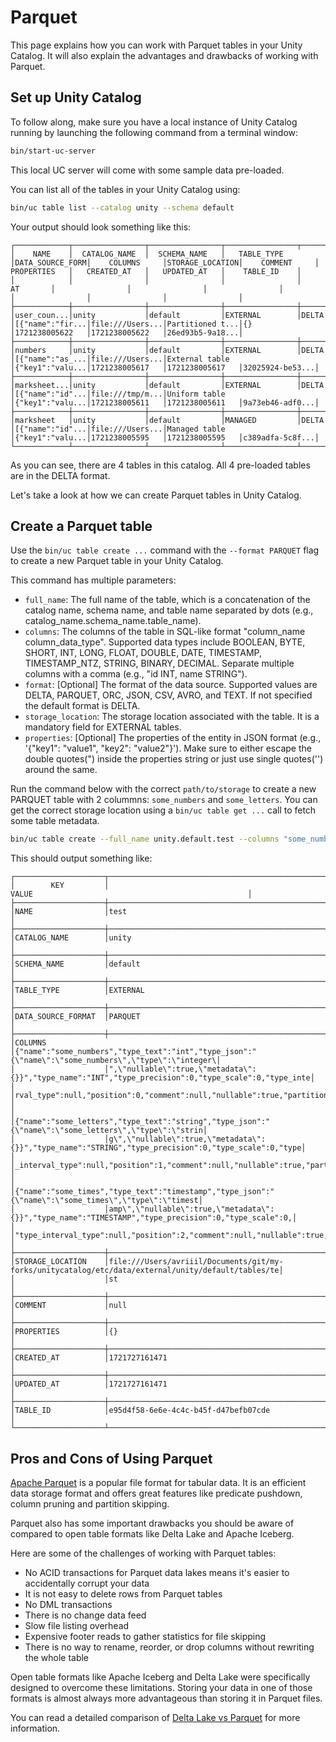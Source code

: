 # Parquet

This page explains how you can work with Parquet tables in your Unity Catalog. It will also explain the advantages and drawbacks of working with Parquet.

## Set up Unity Catalog

To follow along, make sure you have a local instance of Unity Catalog running by launching the following command from a terminal window:

```sh
bin/start-uc-server
```

This local UC server will come with some sample data pre-loaded.

You can list all of the tables in your Unity Catalog using:

```sh
bin/uc table list --catalog unity --schema default
```

Your output should look something like this:

```
┌────────────┬────────────────┬────────────────┬────────────────┬────────────────┬────────────────┬────────────────┬────────────────┬────────────────┬────────────────┬────────────────┬────────────────┐
│    NAME    │  CATALOG_NAME  │  SCHEMA_NAME   │   TABLE_TYPE   │DATA_SOURCE_FORM│    COLUMNS     │STORAGE_LOCATION│    COMMENT     │   PROPERTIES   │   CREATED_AT   │   UPDATED_AT   │    TABLE_ID    │
│            │                │                │                │       AT       │                │                │                │                │                │                │                │
├────────────┼────────────────┼────────────────┼────────────────┼────────────────┼────────────────┼────────────────┼────────────────┼────────────────┼────────────────┼────────────────┼────────────────┤
│user_coun...│unity           │default         │EXTERNAL        │DELTA           │[{"name":"fir...│file:///Users...│Partitioned t...│{}              │1721238005622   │1721238005622   │26ed93b5-9a18...│
├────────────┼────────────────┼────────────────┼────────────────┼────────────────┼────────────────┼────────────────┼────────────────┼────────────────┼────────────────┼────────────────┼────────────────┤
│numbers     │unity           │default         │EXTERNAL        │DELTA           │[{"name":"as_...│file:///Users...│External table  │{"key1":"valu...│1721238005617   │1721238005617   │32025924-be53...│
├────────────┼────────────────┼────────────────┼────────────────┼────────────────┼────────────────┼────────────────┼────────────────┼────────────────┼────────────────┼────────────────┼────────────────┤
│marksheet...│unity           │default         │EXTERNAL        │DELTA           │[{"name":"id"...│file:///tmp/m...│Uniform table   │{"key1":"valu...│1721238005611   │1721238005611   │9a73eb46-adf0...│
├────────────┼────────────────┼────────────────┼────────────────┼────────────────┼────────────────┼────────────────┼────────────────┼────────────────┼────────────────┼────────────────┼────────────────┤
│marksheet   │unity           │default         │MANAGED         │DELTA           │[{"name":"id"...│file:///Users...│Managed table   │{"key1":"valu...│1721238005595   │1721238005595   │c389adfa-5c8f...│
└────────────┴────────────────┴────────────────┴────────────────┴────────────────┴────────────────┴────────────────┴────────────────┴────────────────┴────────────────┴────────────────┴────────────────┘
```

As you can see, there are 4 tables in this catalog. All 4 pre-loaded tables are in the DELTA format.

Let's take a look at how we can create Parquet tables in Unity Catalog.

## Create a Parquet table

Use the `bin/uc table create ...` command with the `--format PARQUET` flag to create a new Parquet table in your Unity Catalog.

This command has multiple parameters:

- `full_name`: The full name of the table, which is a concatenation of the catalog name, schema name, and table name separated by dots (e.g., catalog_name.schema_name.table_name).
- `columns`: The columns of the table in SQL-like format "column_name column_data_type". Supported data types include BOOLEAN, BYTE, SHORT, INT, LONG, FLOAT, DOUBLE, DATE, TIMESTAMP, TIMESTAMP_NTZ, STRING, BINARY, DECIMAL. Separate multiple columns with a comma (e.g., "id INT, name STRING").
- `format`: [Optional] The format of the data source. Supported values are DELTA, PARQUET, ORC, JSON, CSV, AVRO, and TEXT. If not specified the default format is DELTA.
- `storage_location`: The storage location associated with the table. It is a mandatory field for EXTERNAL tables.
- `properties`: [Optional] The properties of the entity in JSON format (e.g., '{"key1": "value1", "key2": "value2"}'). Make sure to either escape the double quotes(\") inside the properties string or just use single quotes('') around the same.

Run the command below with the correct `path/to/storage` to create a new PARQUET table with 2 colummns: `some_numbers` and `some_letters`.
You can get the correct storage location using a `bin/uc table get ...` call to fetch some table metadata.

```sh
bin/uc table create --full_name unity.default.test --columns "some_numbers INT, some_letters STRING" --storage_location file:///Users/avriiil/Documents/git/my-forks/unitycatalog/etc/data/external/unity/default/tables/test
```

This should output something like:

```
┌────────────────────┬────────────────────────────────────────────────────────────────────────────────────────────────────┐
│        KEY         │                                               VALUE                                                │
├────────────────────┼────────────────────────────────────────────────────────────────────────────────────────────────────┤
│NAME                │test                                                                                                │
├────────────────────┼────────────────────────────────────────────────────────────────────────────────────────────────────┤
│CATALOG_NAME        │unity                                                                                               │
├────────────────────┼────────────────────────────────────────────────────────────────────────────────────────────────────┤
│SCHEMA_NAME         │default                                                                                             │
├────────────────────┼────────────────────────────────────────────────────────────────────────────────────────────────────┤
│TABLE_TYPE          │EXTERNAL                                                                                            │
├────────────────────┼────────────────────────────────────────────────────────────────────────────────────────────────────┤
│DATA_SOURCE_FORMAT  │PARQUET                                                                                             │
├────────────────────┼────────────────────────────────────────────────────────────────────────────────────────────────────┤
│COLUMNS             │{"name":"some_numbers","type_text":"int","type_json":"{\"name\":\"some_numbers\",\"type\":\"integer\│
│                    │",\"nullable\":true,\"metadata\":{}}","type_name":"INT","type_precision":0,"type_scale":0,"type_inte│
│                    │rval_type":null,"position":0,"comment":null,"nullable":true,"partition_index":null}                 │
│                    │{"name":"some_letters","type_text":"string","type_json":"{\"name\":\"some_letters\",\"type\":\"strin│
│                    │g\",\"nullable\":true,\"metadata\":{}}","type_name":"STRING","type_precision":0,"type_scale":0,"type│
│                    │_interval_type":null,"position":1,"comment":null,"nullable":true,"partition_index":null}            │
│                    │{"name":"some_times","type_text":"timestamp","type_json":"{\"name\":\"some_times\",\"type\":\"timest│
│                    │amp\",\"nullable\":true,\"metadata\":{}}","type_name":"TIMESTAMP","type_precision":0,"type_scale":0,│
│                    │"type_interval_type":null,"position":2,"comment":null,"nullable":true,"partition_index":null}       │
├────────────────────┼────────────────────────────────────────────────────────────────────────────────────────────────────┤
│STORAGE_LOCATION    │file:///Users/avriiil/Documents/git/my-forks/unitycatalog/etc/data/external/unity/default/tables/te│
│                    │st                                                                                                  │
├────────────────────┼────────────────────────────────────────────────────────────────────────────────────────────────────┤
│COMMENT             │null                                                                                                │
├────────────────────┼────────────────────────────────────────────────────────────────────────────────────────────────────┤
│PROPERTIES          │{}                                                                                                  │
├────────────────────┼────────────────────────────────────────────────────────────────────────────────────────────────────┤
│CREATED_AT          │1721727161471                                                                                       │
├────────────────────┼────────────────────────────────────────────────────────────────────────────────────────────────────┤
│UPDATED_AT          │1721727161471                                                                                       │
├────────────────────┼────────────────────────────────────────────────────────────────────────────────────────────────────┤
│TABLE_ID            │e95d4f58-6e6e-4c4c-b45f-d47befb07cde                                                                │
└────────────────────┴────────────────────────────────────────────────────────────────────────────────────────────────────┘
```

## Pros and Cons of Using Parquet

[Apache Parquet](https://parquet.apache.org/) is a popular file format for tabular data. It is an efficient data storage format and offers great features like predicate pushdown, column pruning and partition skipping.

Parquet also has some important drawbacks you should be aware of compared to open table formats like Delta Lake and Apache Iceberg.

Here are some of the challenges of working with Parquet tables:

- No ACID transactions for Parquet data lakes means it's easier to accidentally corrupt your data
- It is not easy to delete rows from Parquet tables
- No DML transactions
- There is no change data feed
- Slow file listing overhead
- Expensive footer reads to gather statistics for file skipping
- There is no way to rename, reorder, or drop columns without rewriting the whole table

Open table formats like Apache Iceberg and Delta Lake were specifically designed to overcome these limitations. Storing your data in one of those formats is almost always more advantageous than storing it in Parquet files.

You can read a detailed comparison of [Delta Lake vs Parquet](https://delta.io/blog/delta-lake-vs-parquet-comparison/) for more information.
